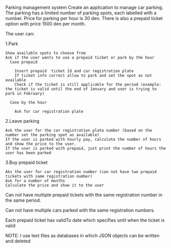 Parking management system
Create an application to manage car parking. The parking has a limited number of parking spots, each labelled with a number. 
Price for parking per hour is 30 den. There is also a prepaid ticket option with price 1500 den per month.

The user can: 

  1.Park
  
    Show available spots to choose from 
    Ask if the user wants to use a prepaid ticket or park by the hour
      Case prepaid 
      
        Insert prepaid  ticket Id and car registration plate
        If ticket info correct allow to park and set the spot as not available
        Check if the ticket is still applicable for the period (example: the ticket is valid until the end of January and user is trying to park in February)
        
      Case by the hour
      
        Ask for car registration plate
 
 2.Leave parking
  
    Ask the user for the car registration plate number (based on the number set the parking spot as available)
    If the user is parked with hourly pay, calculate the number of hours and show the price to the user.
    If the user is parked with prepaid, just print the number of hours the user has been parked

  3.Buy prepaid ticket

    Aks the user for car registration number (can not have two prepaid tickets with same registration number)
    Ask for a number of months 
    Calculate the price and show it to the user

Can not have multiple prepaid tickets with the same registration number in the same period. 

Can not have multiple cars parked with the same registration numbers.

Each prepaid ticket has validTo date which specifies until when the ticket is valid

NOTE: I use text files as databases in which JSON objects can be written and deleted

